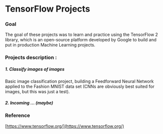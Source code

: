 
# TensorFlow Projects

### Goal
The goal of these projects was to learn and practice using the TensorFlow 2 library, which is an open-source platform developed by Google to build and put in production Machine Learning projects.

### Projects description :

##### 1. Classify images of images
Basic image classification project, building a Feedforward Neural Network applied to the Fashion MNIST data set (CNNs are obviously best suited for images, but this was just a test).

##### 2. Incoming ... (maybe)


### Reference
[https://www.tensorflow.org/](https://www.tensorflow.org/)

